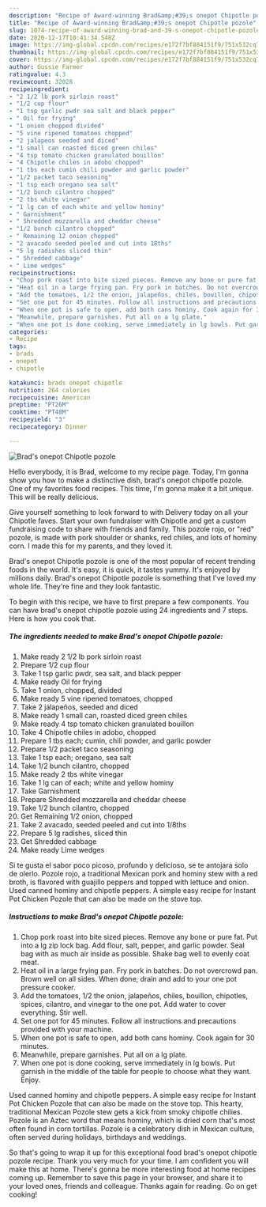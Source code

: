 ```yaml
---
description: "Recipe of Award-winning Brad&amp;#39;s onepot Chipotle pozole"
title: "Recipe of Award-winning Brad&amp;#39;s onepot Chipotle pozole"
slug: 1074-recipe-of-award-winning-brad-and-39-s-onepot-chipotle-pozole
date: 2020-12-17T10:41:34.548Z
image: https://img-global.cpcdn.com/recipes/e172f7bf884151f9/751x532cq70/brads-onepot-chipotle-pozole-recipe-main-photo.jpg
thumbnail: https://img-global.cpcdn.com/recipes/e172f7bf884151f9/751x532cq70/brads-onepot-chipotle-pozole-recipe-main-photo.jpg
cover: https://img-global.cpcdn.com/recipes/e172f7bf884151f9/751x532cq70/brads-onepot-chipotle-pozole-recipe-main-photo.jpg
author: Gussie Farmer
ratingvalue: 4.3
reviewcount: 32028
recipeingredient:
- "2 1/2 lb pork sirloin roast"
- "1/2 cup flour"
- "1 tsp garlic pwdr sea salt and black pepper"
- " Oil for frying"
- "1 onion chopped divided"
- "5 vine ripened tomatoes chopped"
- "2 jalapeos seeded and diced"
- "1 small can roasted diced green chiles"
- "4 tsp tomato chicken granulated bouillon"
- "4 Chipotle chiles in adobo chopped"
- "1 tbs each cumin chili powder and garlic powder"
- "1/2 packet taco seasoning"
- "1 tsp each oregano sea salt"
- "1/2 bunch cilantro chopped"
- "2 tbs white vinegar"
- "1 lg can of each white and yellow hominy"
- " Garnishment"
- " Shredded mozzarella and cheddar cheese"
- "1/2 bunch cilantro chopped"
- " Remaining 12 onion chopped"
- "2 avacado seeded peeled and cut into 18ths"
- "5 lg radishes sliced thin"
- " Shredded cabbage"
- " Lime wedges"
recipeinstructions:
- "Chop pork roast into bite sized pieces. Remove any bone or pure fat. Put into a lg zip lock bag. Add flour, salt, pepper, and garlic powder. Seal bag with as much air inside as possible. Shake bag well to evenly coat meat."
- "Heat oil in a large frying pan. Fry pork in batches. Do not overcrowd pan. Brown well on all sides. When done, drain and add to your one pot pressure cooker."
- "Add the tomatoes, 1/2 the onion, jalapeños, chiles, bouillon, chipotles, spices, cilantro, and vinegar to the one pot. Add water to cover everything. Stir well."
- "Set one pot for 45 minutes. Follow all instructions and precautions provided with your machine."
- "When one pot is safe to open, add both cans hominy. Cook again for 30 minutes."
- "Meanwhile, prepare garnishes. Put all on a lg plate."
- "When one pot is done cooking, serve immediately in lg bowls. Put garnish in the middle of the table for people to choose what they want. Enjoy."
categories:
- Recipe
tags:
- brads
- onepot
- chipotle

katakunci: brads onepot chipotle 
nutrition: 264 calories
recipecuisine: American
preptime: "PT26M"
cooktime: "PT48M"
recipeyield: "3"
recipecategory: Dinner

---
```



![Brad&#39;s onepot Chipotle pozole](https://img-global.cpcdn.com/recipes/e172f7bf884151f9/751x532cq70/brads-onepot-chipotle-pozole-recipe-main-photo.jpg)

Hello everybody, it is Brad, welcome to my recipe page. Today, I'm gonna show you how to make a distinctive dish, brad&#39;s onepot chipotle pozole. One of my favorites food recipes. This time, I'm gonna make it a bit unique. This will be really delicious.

Give yourself something to look forward to with Delivery today on all your Chipotle faves. Start your own fundraiser with Chipotle and get a custom fundraising code to share with friends and family. This pozole rojo, or &#34;red&#34; pozole, is made with pork shoulder or shanks, red chiles, and lots of hominy corn. I made this for my parents, and they loved it.

Brad&#39;s onepot Chipotle pozole is one of the most popular of recent trending foods in the world. It's easy, it is quick, it tastes yummy. It's enjoyed by millions daily. Brad&#39;s onepot Chipotle pozole is something that I've loved my whole life. They're fine and they look fantastic.


To begin with this recipe, we have to first prepare a few components. You can have brad&#39;s onepot chipotle pozole using 24 ingredients and 7 steps. Here is how you cook that.

<!--inarticleads1-->

##### The ingredients needed to make Brad&#39;s onepot Chipotle pozole:

1. Make ready 2 1/2 lb pork sirloin roast
1. Prepare 1/2 cup flour
1. Take 1 tsp garlic pwdr, sea salt, and black pepper
1. Make ready  Oil for frying
1. Take 1 onion, chopped, divided
1. Make ready 5 vine ripened tomatoes, chopped
1. Take 2 jalapeños, seeded and diced
1. Make ready 1 small can, roasted diced green chiles
1. Make ready 4 tsp tomato chicken granulated bouillon
1. Take 4 Chipotle chiles in adobo, chopped
1. Prepare 1 tbs each; cumin, chili powder, and garlic powder
1. Prepare 1/2 packet taco seasoning
1. Take 1 tsp each; oregano, sea salt
1. Take 1/2 bunch cilantro, chopped
1. Make ready 2 tbs white vinegar
1. Take 1 lg can of each; white and yellow hominy
1. Take  Garnishment
1. Prepare  Shredded mozzarella and cheddar cheese
1. Take 1/2 bunch cilantro, chopped
1. Get  Remaining 1/2 onion, chopped
1. Take 2 avacado, seeded peeled and cut into 1/8ths
1. Prepare 5 lg radishes, sliced thin
1. Get  Shredded cabbage
1. Make ready  Lime wedges


Si te gusta el sabor poco picoso, profundo y delicioso, se te antojara solo de olerlo. Pozole rojo, a traditional Mexican pork and hominy stew with a red broth, is flavored with guajillo peppers and topped with lettuce and onion. Used canned hominy and chipotle peppers. A simple easy recipe for Instant Pot Chicken Pozole that can also be made on the stove top. 

<!--inarticleads2-->

##### Instructions to make Brad&#39;s onepot Chipotle pozole:

1. Chop pork roast into bite sized pieces. Remove any bone or pure fat. Put into a lg zip lock bag. Add flour, salt, pepper, and garlic powder. Seal bag with as much air inside as possible. Shake bag well to evenly coat meat.
1. Heat oil in a large frying pan. Fry pork in batches. Do not overcrowd pan. Brown well on all sides. When done, drain and add to your one pot pressure cooker.
1. Add the tomatoes, 1/2 the onion, jalapeños, chiles, bouillon, chipotles, spices, cilantro, and vinegar to the one pot. Add water to cover everything. Stir well.
1. Set one pot for 45 minutes. Follow all instructions and precautions provided with your machine.
1. When one pot is safe to open, add both cans hominy. Cook again for 30 minutes.
1. Meanwhile, prepare garnishes. Put all on a lg plate.
1. When one pot is done cooking, serve immediately in lg bowls. Put garnish in the middle of the table for people to choose what they want. Enjoy.


Used canned hominy and chipotle peppers. A simple easy recipe for Instant Pot Chicken Pozole that can also be made on the stove top. This hearty, traditional Mexican Pozole stew gets a kick from smoky chipotle chilies. Pozole is an Aztec word that means hominy, which is dried corn that&#39;s most often found in corn tortillas. Pozole is a celebratory dish in Mexican culture, often served during holidays, birthdays and weddings. 

So that's going to wrap it up for this exceptional food brad&#39;s onepot chipotle pozole recipe. Thank you very much for your time. I am confident you will make this at home. There's gonna be more interesting food at home recipes coming up. Remember to save this page in your browser, and share it to your loved ones, friends and colleague. Thanks again for reading. Go on get cooking!
